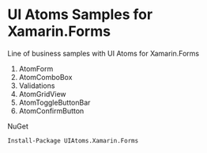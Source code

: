 # UI Atoms Samples for Xamarin.Forms

Line of business samples with UI Atoms for Xamarin.Forms

1. AtomForm
2. AtomComboBox
3. Validations
4. AtomGridView
5. AtomToggleButtonBar
6. AtomConfirmButton

NuGet

    Install-Package UIAtoms.Xamarin.Forms
